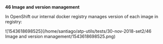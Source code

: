 **46 Image and version management**





In OpenShift our internal docker registry manages version of each image in registry:



![1543618698525](/home/santiago/atp-utils/tests/30-nov-2018-set2/46 Image and version management/1543618698525.png)